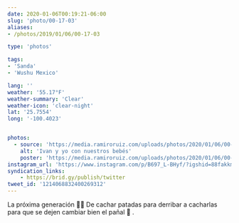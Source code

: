 ```yaml
---
date: 2020-01-06T00:19:21-06:00
slug: 'photo/00-17-03'
aliases:
- /photos/2019/01/06/00-17-03

type: 'photos'

tags:
- 'Sanda'
- 'Wushu Mexico'

lang: ''
weather: '55.17°F'
weather-summary: 'Clear'
weather-icon: 'clear-night'
lat: '25.7554'
long: '-100.4023'


photos:
  - source: 'https://media.ramiroruiz.com/uploads/photos/2020/01/06/00-17-03/ivan-y-yo-con-nuestros-beb%C3%A9s.jpg'
    alt: 'Ivan y yo con nuestros bebés'
    poster: 'https://media.ramiroruiz.com/uploads/photos/2020/01/06/00-17-03/poster.'
instagram_url: 'https://www.instagram.com/p/B697_L-BHyf/?igshid=88fakkmttord'
syndication_links:
    - https://brid.gy/publish/twitter
tweet_id: '1214068832400269312'
---
```

La próxima generación 👊🏼
De cachar patadas para derribar a cacharlas para que se dejen cambiar bien el pañal 🤣
.
 
